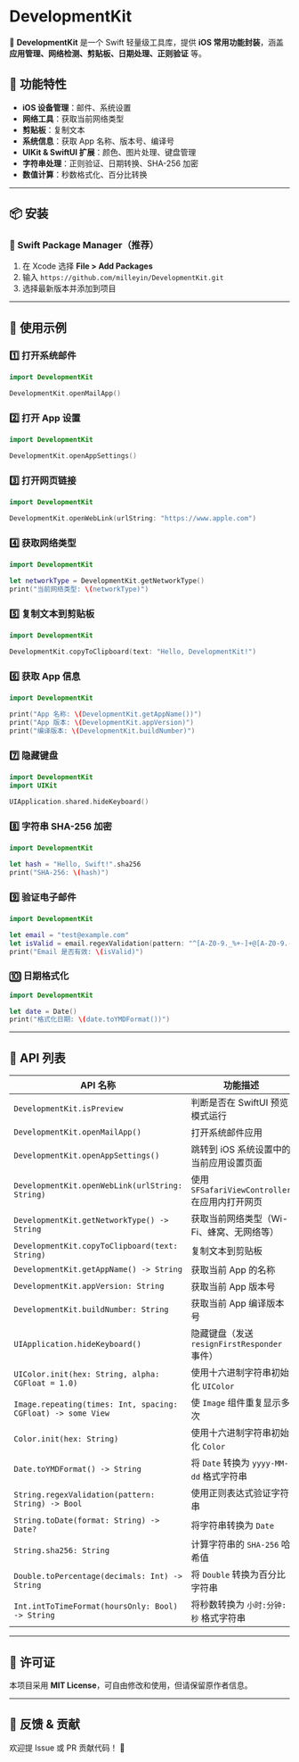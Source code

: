 # DevelopmentKit

🚀 **DevelopmentKit** 是一个 Swift 轻量级工具库，提供 **iOS 常用功能封装**，涵盖 **应用管理、网络检测、剪贴板、日期处理、正则验证** 等。

## 📌 功能特性
- **iOS 设备管理**：邮件、系统设置
- **网络工具**：获取当前网络类型
- **剪贴板**：复制文本
- **系统信息**：获取 App 名称、版本号、编译号
- **UIKit & SwiftUI 扩展**：颜色、图片处理、键盘管理
- **字符串处理**：正则验证、日期转换、SHA-256 加密
- **数值计算**：秒数格式化、百分比转换

---

## 📦 安装

### 🔹 Swift Package Manager（推荐）
1. 在 Xcode 选择 **File > Add Packages**
2. 输入 `https://github.com/milleyin/DevelopmentKit.git`
3. 选择最新版本并添加到项目

---

## 🚀 使用示例

### 1️⃣ **打开系统邮件**
```swift
import DevelopmentKit

DevelopmentKit.openMailApp()
```

### 2️⃣ **打开 App 设置**
```swift
import DevelopmentKit

DevelopmentKit.openAppSettings()
```

### 3️⃣ **打开网页链接**
```swift
import DevelopmentKit

DevelopmentKit.openWebLink(urlString: "https://www.apple.com")
```

### 4️⃣ **获取网络类型**
```swift
import DevelopmentKit

let networkType = DevelopmentKit.getNetworkType()
print("当前网络类型: \(networkType)")
```

### 5️⃣ **复制文本到剪贴板**
```swift
import DevelopmentKit

DevelopmentKit.copyToClipboard(text: "Hello, DevelopmentKit!")
```

### 6️⃣ **获取 App 信息**
```swift
import DevelopmentKit

print("App 名称: \(DevelopmentKit.getAppName())")
print("App 版本: \(DevelopmentKit.appVersion)")
print("编译版本: \(DevelopmentKit.buildNumber)")
```

### 7️⃣ **隐藏键盘**
```swift
import DevelopmentKit
import UIKit

UIApplication.shared.hideKeyboard()
```

### 8️⃣ **字符串 SHA-256 加密**
```swift
import DevelopmentKit

let hash = "Hello, Swift!".sha256
print("SHA-256: \(hash)")
```

### 9️⃣ **验证电子邮件**
```swift
import DevelopmentKit

let email = "test@example.com"
let isValid = email.regexValidation(pattern: "^[A-Z0-9._%+-]+@[A-Z0-9.-]+\.[A-Z]{2,}$")
print("Email 是否有效: \(isValid)")
```

### 🔟 **日期格式化**
```swift
import DevelopmentKit

let date = Date()
print("格式化日期: \(date.toYMDFormat())")
```

---

## 📜 API 列表

| API 名称 | 功能描述 |
|----------|----------|
| `DevelopmentKit.isPreview` | 判断是否在 SwiftUI 预览模式运行 |
| `DevelopmentKit.openMailApp()` | 打开系统邮件应用 |
| `DevelopmentKit.openAppSettings()` | 跳转到 iOS 系统设置中的当前应用设置页面 |
| `DevelopmentKit.openWebLink(urlString: String)` | 使用 `SFSafariViewController` 在应用内打开网页 |
| `DevelopmentKit.getNetworkType() -> String` | 获取当前网络类型（Wi-Fi、蜂窝、无网络等） |
| `DevelopmentKit.copyToClipboard(text: String)` | 复制文本到剪贴板 |
| `DevelopmentKit.getAppName() -> String` | 获取当前 App 的名称 |
| `DevelopmentKit.appVersion: String` | 获取当前 App 版本号 |
| `DevelopmentKit.buildNumber: String` | 获取当前 App 编译版本号 |
| `UIApplication.hideKeyboard()` | 隐藏键盘（发送 `resignFirstResponder` 事件） |
| `UIColor.init(hex: String, alpha: CGFloat = 1.0)` | 使用十六进制字符串初始化 `UIColor` |
| `Image.repeating(times: Int, spacing: CGFloat) -> some View` | 使 `Image` 组件重复显示多次 |
| `Color.init(hex: String)` | 使用十六进制字符串初始化 `Color` |
| `Date.toYMDFormat() -> String` | 将 `Date` 转换为 `yyyy-MM-dd` 格式字符串 |
| `String.regexValidation(pattern: String) -> Bool` | 使用正则表达式验证字符串 |
| `String.toDate(format: String) -> Date?` | 将字符串转换为 `Date` |
| `String.sha256: String` | 计算字符串的 `SHA-256` 哈希值 |
| `Double.toPercentage(decimals: Int) -> String` | 将 `Double` 转换为百分比字符串 |
| `Int.intToTimeFormat(hoursOnly: Bool) -> String` | 将秒数转换为 `小时:分钟:秒` 格式字符串 |

---

## 📄 许可证
本项目采用 **MIT License**，可自由修改和使用，但请保留原作者信息。

---

## 💬 反馈 & 贡献
欢迎提 Issue 或 PR 贡献代码！ 🙌
